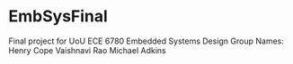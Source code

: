 # EmbSysFinal
Final project for UoU ECE 6780 Embedded Systems Design
Group Names:
Henry Cope
Vaishnavi Rao
Michael Adkins
